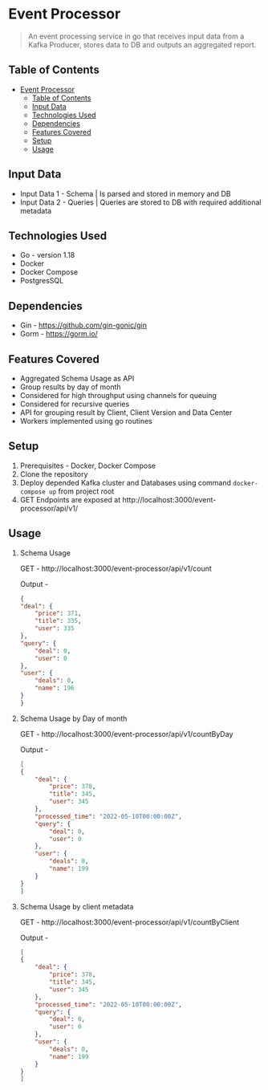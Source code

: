 # Event Processor
> An event processing service in go that receives input data from a Kafka Producer, stores data to DB and outputs an aggregated report.

## Table of Contents
- [Event Processor](#event-processor)
  - [Table of Contents](#table-of-contents)
  - [Input Data](#input-data)
  - [Technologies Used](#technologies-used)
  - [Dependencies](#dependencies)
  - [Features Covered](#features-covered)
  - [Setup](#setup)
  - [Usage](#usage)


## Input Data
- Input Data 1 - Schema | Is parsed and stored in memory and DB 
- Input Data 2 - Queries | Queries are stored to DB with required additional metadata

## Technologies Used
- Go - version 1.18
- Docker
- Docker Compose
- PostgresSQL

## Dependencies
- Gin - https://github.com/gin-gonic/gin
- Gorm - https://gorm.io/

## Features Covered
- Aggregated Schema Usage as API
- Group results by day of month
- Considered for high throughput using channels for queuing
- Considered for recursive queries
- API for grouping result by Client, Client Version and Data Center
- Workers implemented using go routines

## Setup
1.  Prerequisites - Docker, Docker Compose
2.  Clone the repository
3.  Deploy depended Kafka cluster and Databases using command `docker-compose up` from project root
4.  GET Endpoints are exposed at http://localhost:3000/event-processor/api/v1/ 

## Usage

1.  Schema Usage
   
    GET - http://localhost:3000/event-processor/api/v1/count

    Output - 
    ```json
    {
    "deal": {
        "price": 371,
        "title": 335,
        "user": 335
    },
    "query": {
        "deal": 0,
        "user": 0
    },
    "user": {
        "deals": 0,
        "name": 196
    }
    }
    ```
2.  Schema Usage by Day of month
   
    GET - http://localhost:3000/event-processor/api/v1/countByDay

    Output - 
    ```json
    [
    {
        "deal": {
            "price": 378,
            "title": 345,
            "user": 345
        },
        "processed_time": "2022-05-10T00:00:00Z",
        "query": {
            "deal": 0,
            "user": 0
        },
        "user": {
            "deals": 0,
            "name": 199
        }
    }
    ]
    ```

3.  Schema Usage by client metadata
   
    GET - http://localhost:3000/event-processor/api/v1/countByClient

    Output - 
    ```json
    [
    {
        "deal": {
            "price": 378,
            "title": 345,
            "user": 345
        },
        "processed_time": "2022-05-10T00:00:00Z",
        "query": {
            "deal": 0,
            "user": 0
        },
        "user": {
            "deals": 0,
            "name": 199
        }
    }
    ]
    ```
   